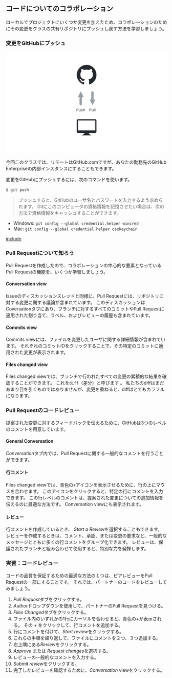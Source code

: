 ## コードについてのコラボレーション

ローカルでプロジェクトにいくつか変更を加えたため、コラボレーションのためにその変更をクラスの共有リポジトリにプッシュし戻す方法を学習しましょう。

### 変更をGitHubにプッシュ

![GitHubにプッシュ](../img/push-pull.png)

今回このクラスでは、リモートはGitHub.comですが、あなたの勤務先のGitHub Enterpriseの内部インスタンスにすることもできます。

変更をGitHubにプッシュするには、次のコマンドを使います。

```sh
$ git push
```

> プッシュすると、GitHubのユーザ名とパスワードを入力するよう求められます。 Gitにこのコンピュータの資格情報を記憶させたい場合は、次の方法で資格情報をキャッシュすることができます。

- Windows: `git config --global credential.helper wincred`
- Mac: `git config --global credential.helper osxkeychain`

[include](07a_activity_create_pull_request.md ':include')

### Pull Requestについて知ろう

Pull Requestを作成したので、コラボレーションの中心的な要素となっているPull Requestの機能を、いくつか学習しましょう。

#### Conversation view

Issueのディスカッションスレッドと同様に、Pull Requestには、リポジトリに対する変更に関する議論が含まれています。 このディスカッションはCoversationタブにあり、ブランチに対するすべてのコミットやPull Requestに適用された割り当て、ラベル、およびレビューの履歴も含まれています。

#### Commits view

Commits viewには、ファイルを変更したユーザに関する詳細情報が含まれています。 それぞれのコミットIDをクリックすることで、その特定のコミットに適用された変更が表示されます。

#### Files changed view

Files changed viewでは、ブランチで行われたすべての変更の累積的な結果を確認することができます。 これを`diff`（差分）と呼びます 。 私たちのdiffはまだあまり目を引くものではありませんが、変更を重ねると、diffはとてもカラフルになります。

### Pull Requestのコードレビュー

提案された変更に対するフィードバックを伝えるために、GitHubは3つのレベルのコメントを用意しています。

#### General Conversation

*Conversation*タブ内では、Pull Requestに関する一般的なコメントを行うことができます。

#### 行コメント

Files changed viewでは、青色の`+`アイコンを表示させるために、行の上にマウスを合わせます。 このアイコンをクリックすると、特定の行にコメントを入力できます。 この行レベルのコメントは、提案された変更についての追加情報を伝えるのに最適な方法です。 Conversation viewにも表示されます。

#### レビュー

行コメントを作成しているとき、 *Start a Review*を選択することもできます。 レビューを作成するときは、コメント、承認、または変更の要求など、一般的なメッセージとともに多くの行コメントをグループ化できます。 レビューは、保護されたブランチと組み合わせて使用すると、特別な力を発揮します。

### 実習：コードレビュー

コードの品質を保証するための最適な方法の１つは、ピアレビューをPull Requestの一部にすることです。 それでは、パートナーのコードをレビューしてみましょう。

1. *Pull Request*タブをクリックする。
2. *Author*ドロップダウンを使用して、パートナーのPull Requestを見つける。
3. *Files Changed*タブをクリックする。
4. ファイル内のいずれかの1行にカーソルを合わせると、青色の+が表示される。 その + をクリックして、行コメントを追加する。
5. 行にコメントを付けて、*Start review*をクリックする。
6. これらの手順を繰り返して、ファイルにコメントを２つ、３つ追加する。
7. 右上隅にある*Review*をクリックする。
8. *Approve* または *Request changes*を選択する。
9. レビューの一般的なコメントを入力する。
10. *Submit review*をクリックする。
11. 完了したレビューを確認するために、*Conversation* viewをクリックする。
